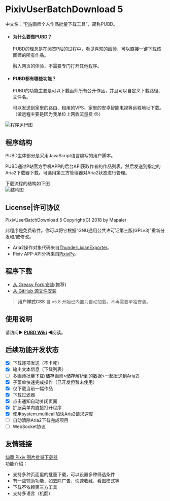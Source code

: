# PixivUserBatchDownload 5
中文名：“[P站](http://www.pixiv.net/member.php?id=3896348)画师个人作品批量下载工具”，简称PUBD。

* #### 为什么要做PUBD？
  PUBD的理念是在阅览P站的过程中，看见喜欢的画师，可以直接一键下载该画师的所有作品。

  融入网页的体验，不需要专门打开其他程序。
  
* #### PUBD都有哪些功能？
  PUBD的功能主要是可以下载画师所有公开作品，并且可以自定义下载路径、文件名。
  
  可以发送到家里的路由、租用的VPS、家里的安卓智能电视等远程地址下载。（做远程主要是因为我单位上网收流量费 :cry:）

![程序运行图](https://raw.githubusercontent.com/wiki/Mapaler/PixivUserBatchDownload/images/preview.png)

## 程序结构
PUBD主体部分是采用JavaScript语言编写的用户脚本。

PUBD通过P站官方手机APP的后台API获取作者的作品列表，然后发送到指定的Aria2下载器下载。可选用第三方管理器对Aria2状态进行管理。

下载流程的结构如下图<br>
![结构图](https://raw.githubusercontent.com/wiki/Mapaler/PixivUserBatchDownload/images/structure.jpg)

## License|许可协议
PixivUserBatchDownload 5 Copyright(C) 2018 by Mapaler

此程序是免费软件。你可以将它根据“GNU通用公共许可证第三版(GPLv3)”重新分发和/或修改。

* Aria2操作对象代码来自[ThunderLixianExporter](https://github.com/binux/ThunderLixianExporter)。
* Pixiv APP-API分析来自[PixivPy](https://github.com/upbit/pixivpy)。

## 程序下载
* [从 Greasy Fork 安装](https://greasyfork.org/zh-CN/scripts/17879)(推荐)
* [从 GitHub 源文件安装](https://github.com/Mapaler/PixivUserBatchDownload/raw/master/PixivUserBatchDownload.user.js)
> **用户样式CSS** 自 v5.8 开始已内置为自动加载，不再需要单独安装。

## 使用说明
请访问▶ **[PUBD Wiki](https://github.com/Mapaler/PixivUserBatchDownload/wiki)** ◀阅读。

## 后续功能开发状态
- [x] 下载逐项发送（不卡死）
- [x] 输出文本信息（下载列表）
- [ ] 多画师批量下载(储存画师>储存解析到的数据>一起发送到Aria2)
- [x] 子菜单快速完成操作（已开发但暂未使用）
- [x] 仅下载当前一幅作品
- [x] 下载过滤器
- [x] 点击通知自动关闭页面
- [x] 扩展菜单内直接打开程序
- [x] 使用system.multicall加快Aria2请求速度
- [ ] 自动清除Aria2下载完成项目
- [ ] WebSocket协议

## 友情链接
[仙尊 Pixiv 图片批量下载器](https://github.com/xuejianxianzun/XZPixivDownloader)  
功能介绍：  
* 支持多种页面里的批量下载，可以设置多种筛选条件
* 有一些辅助功能，如去除广告、快速收藏、看图模式等
* 下载不依赖第三方工具
* 支持多语言（机翻）